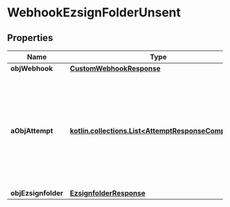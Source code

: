 
# WebhookEzsignFolderUnsent

## Properties
| Name | Type | Description | Notes |
| ------------ | ------------- | ------------- | ------------- |
| **objWebhook** | [**CustomWebhookResponse**](CustomWebhookResponse.md) |  |  |
| **aObjAttempt** | [**kotlin.collections.List&lt;AttemptResponseCompound&gt;**](AttemptResponse.md) | An array containing details of previous attempts that were made to deliver the message. The array is empty if it&#39;s the first attempt. |  |
| **objEzsignfolder** | [**EzsignfolderResponse**](EzsignfolderResponse.md) |  |  |



